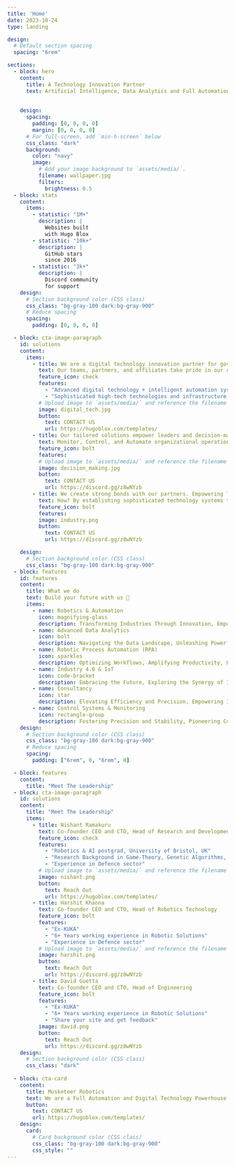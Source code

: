 ```yaml
---
title: 'Home'
date: 2023-10-24
type: landing

design:
  # Default section spacing
  spacing: "6rem"

sections:
  - block: hero
    content:
      title: A Technology Innovation Partner
      text: Artificial Intelligence, Data Analytics and Full Automation Powerhouse
    
      
    design:
      spacing:
        padding: [0, 0, 0, 0]
        margin: [0, 0, 0, 0]
      # For full-screen, add `min-h-screen` below
      css_class: "dark"
      background:
        color: "navy"
        image:
          # Add your image background to `assets/media/`.
          filename: wallpaper.jpg
          filters:
            brightness: 0.5
  - block: stats
    content:
      items:
        - statistic: "1M+"
          description: |
            Websites built  
            with Hugo Blox
        - statistic: "10k+"
          description: |
            GitHub stars  
            since 2016
        - statistic: "3k+"
          description: |
            Discord community  
            for support
    design:
      # Section background color (CSS class)
      css_class: "bg-gray-100 dark:bg-gray-900"
      # Reduce spacing
      spacing:
        padding: [0, 0, 0, 0]

  - block: cta-image-paragraph
    id: solutions
    content:
      items:
        - title: We are a digital technology innovation partner for governments, businesses, and organizations of all sizes.
          text: Our teams, partners, and affiliates take pride in our comprehensive Executive, Supervisory and Advisory expertise in all practical aspects of adopting and applying
          feature_icon: check
          features:
            - "Advanced digital technology + intelligent automation systems"
            - "Sophisticated high-tech technologies and infrastructure (software, hardware, and robotics)"
          # Upload image to `assets/media/` and reference the filename here
          image: digital_tech.jpg
          button:
            text: CONTACT US
            url: https://hugoblox.com/templates/
        - title: Our tailored solutions empower leaders and decision-makers with the real-time validated data, and actionable on-demand insights, they need to
          text: Monitor, Control, and Automate organizational operations — at scale. Enabling our partners and clients conquer the toughest challenges across all applications, sectors and industries.
          feature_icon: bolt
          features:
          # Upload image to `assets/media/` and reference the filename here
          image: decision_making.jpg
          button:
            text: CONTACT US
            url: https://discord.gg/z8wNYzb
        - title: We create strong bonds with our partners. Empowering leaders to unleash their true potential and leverage our capabilities to protect competitive achievements, and further boost growth and prosperity.
          text: How? By establishing sophisticated technology systems to effectively detect and manage risks, controls, and insights to gain an edge against competition, leading markets and achieving new competitive heights — locally, regionally and globally.
          feature_icon: bolt
          features:
          image: industry.png
          button:
            text: CONTACT US
            url: https://discord.gg/z8wNYzb

    design:
      # Section background color (CSS class)
      css_class: "bg-gray-100 dark:bg-gray-900"
  - block: features
    id: features
    content:
      title: What we do
      text: Build your future with us 🧱
      items:
        - name: Robotics & Automation
          icon: magnifying-glass
          description: Transforming Industries Through Innovation, Empowering Efficiency, Precision and Revolutionizing processes with cutting-edge technology
        - name: Advanced Data Analytics
          icon: bolt
          description: Navigating the Data Landscape, Unleashing Powerful Insights and Strategic Guidance through Innovative Data Analysis Approaches
        - name: Robotic Process Automation (RPA)
          icon: sparkles
          description: Optimizing Workflows, Amplifying Productivity, Harnessing the Transformative Capabilities of Robotic Process Automation
        - name: Industry 4.0 & IoT
          icon: code-bracket
          description: Embracing the Future, Exploring the Synergy of Industry 4.0 and the Internet of Things to Drive Innovation and Connectivity
        - name: Consultancy
          icon: star
          description: Elevating Efficiency and Precision, Empowering Industries through Expert Robotic Solutions Consultancy
        - name: Control Systems & Monitoring
          icon: rectangle-group
          description: Fostering Precision and Stability, Pioneering Control Systems for Seamless Operations and Enhanced Performance
    design:
      # Section background color (CSS class)
      css_class: "bg-gray-100 dark:bg-gray-900"
      # Reduce spacing
      spacing:
        padding: ["6rem", 0, "6rem", 0]

  - block: features
    content:
      title: "Meet The Leadership"
  - block: cta-image-paragraph
    id: solutions
    content:
      title: "Meet The Leadership"
      items:
        - title: Nishant Ramakuru
          text: Co-founder CEO and CTO, Head of Research and Development
          feature_icon: check
          features:
            - "Robotics & AI postgrad, University of Bristol, UK"
            - "Research Background in Game-Theory, Genetic Algorithms, Multi-agent Modelling"
            - "Experience in Defence sector"
          # Upload image to `assets/media/` and reference the filename here
          image: nishant.png
          button:
            text: Reach Out
            url: https://hugoblox.com/templates/
        - title: Harshit Khanna
          text: Co-founder CEO and CTO, Head of Robotics Technology
          feature_icon: bolt
          features:
            - "Ex-KUKA"
            - "6+ Years working experience in Robotic Solutions"
            - "Experience in Defence sector"
          # Upload image to `assets/media/` and reference the filename here
          image: harshit.png
          button:
            text: Reach Out
            url: https://discord.gg/z8wNYzb
        - title: David Guetta
          text: Co-founder CEO and CTO, Head of Engineering
          feature_icon: bolt
          features:
            - "Ex-KUKA"
            - "6+ Years working experience in Robotic Solutions"
            - "Share your site and get feedback"
          image: david.png
          button:
            text: Reach Out
            url: https://discord.gg/z8wNYzb
    design:
      # Section background color (CSS class)
      css_class: "dark"
  
  - block: cta-card
    content:
      title: Musketeer Robotics
      text: We are a Full Automation and Digital Technology Powerhouse. Our portfolio offers a wide range of smart, secure, and safe solutions, covering, Artificial Intelligence, Big Data, Cybersecurity, Internet, Software and Hardware. We are a comprehensive turn-key high-tech provider, from Strategic Advisory and Project Management, to full Executive Services in Design, Engineering, Data Science, Operations, Growth, Training, Business Strategy and Risk Management — and everything in between. 
      button:
        text: CONTACT US
        url: https://hugoblox.com/templates/
    design:
      card:
        # Card background color (CSS class)
        css_class: "bg-gray-100 dark:bg-gray-900"
        css_style: ""
---
```

